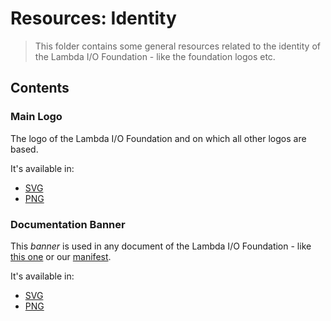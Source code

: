 # Resources: Identity

> This folder contains some general resources related to the identity of the
Lambda I/O Foundation - like the foundation logos etc.

## Contents

### Main Logo

The logo of the Lambda I/O Foundation and on which all other logos are based.

It's available in:

- [SVG](logo.svg)
- [PNG](logo.png)

### Documentation Banner

This *banner* is used in any document of the Lambda I/O Foundation - like
[this one](https://github.com/lambda-io/resources) or our [manifest](https://github.com/lambda-io/manifest).

It's available in:

- [SVG](logo-banner.svg)
- [PNG](logo-banner.png)

